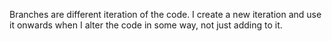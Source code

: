 Branches are different iteration of the code. I create a new iteration and use it onwards when I alter the code in some way, not just adding to it.
